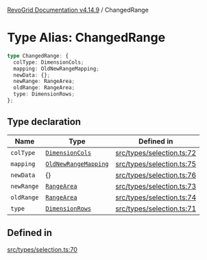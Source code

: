 [RevoGrid Documentation v4.14.9](README.md) / ChangedRange

# Type Alias: ChangedRange

```ts
type ChangedRange: {
  colType: DimensionCols;
  mapping: OldNewRangeMapping;
  newData: {};
  newRange: RangeArea;
  oldRange: RangeArea;
  type: DimensionRows;
};
```

## Type declaration

| Name | Type | Defined in |
| ------ | ------ | ------ |
| `colType` | [`DimensionCols`](TypeAlias.DimensionCols.md) | [src/types/selection.ts:72](https://github.com/revolist/revogrid/blob/6c3c52a081bcade371a3f5576e4e5805c6bbce5c/src/types/selection.ts#L72) |
| `mapping` | [`OldNewRangeMapping`](TypeAlias.OldNewRangeMapping.md) | [src/types/selection.ts:75](https://github.com/revolist/revogrid/blob/6c3c52a081bcade371a3f5576e4e5805c6bbce5c/src/types/selection.ts#L75) |
| `newData` | \{\} | [src/types/selection.ts:76](https://github.com/revolist/revogrid/blob/6c3c52a081bcade371a3f5576e4e5805c6bbce5c/src/types/selection.ts#L76) |
| `newRange` | [`RangeArea`](TypeAlias.RangeArea.md) | [src/types/selection.ts:73](https://github.com/revolist/revogrid/blob/6c3c52a081bcade371a3f5576e4e5805c6bbce5c/src/types/selection.ts#L73) |
| `oldRange` | [`RangeArea`](TypeAlias.RangeArea.md) | [src/types/selection.ts:74](https://github.com/revolist/revogrid/blob/6c3c52a081bcade371a3f5576e4e5805c6bbce5c/src/types/selection.ts#L74) |
| `type` | [`DimensionRows`](TypeAlias.DimensionRows.md) | [src/types/selection.ts:71](https://github.com/revolist/revogrid/blob/6c3c52a081bcade371a3f5576e4e5805c6bbce5c/src/types/selection.ts#L71) |

## Defined in

[src/types/selection.ts:70](https://github.com/revolist/revogrid/blob/6c3c52a081bcade371a3f5576e4e5805c6bbce5c/src/types/selection.ts#L70)
